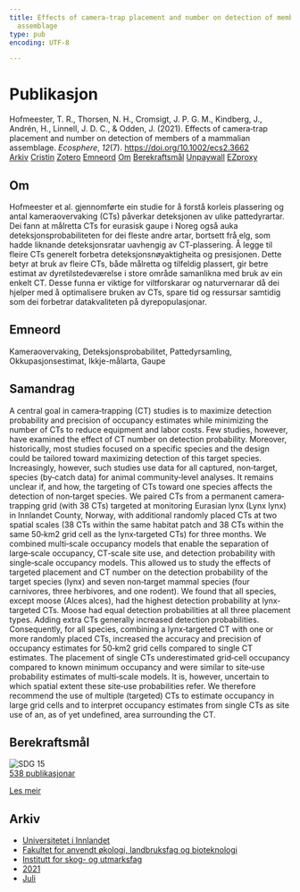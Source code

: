 ```yaml
---
title: Effects of camera‐trap placement and number on detection of members of a mammalian
  assemblage
type: pub
encoding: UTF-8

---
```

<h1>Publikasjon</h1>
<article id="csl-bib-container-LEYQ7SHB" class="csl-bib-container">
  <div class="csl-bib-body"> <div class="csl-entry">Hofmeester, T. R., Thorsen, N. H., Cromsigt, J. P. G. M., Kindberg, J., Andrén, H., Linnell, J. D. C., &#38; Odden, J. (2021). Effects of camera‐trap placement and number on detection of members of a mammalian assemblage. <i>Ecosphere</i>, <i>12</i>(7). <a href="https://doi.org/10.1002/ecs2.3662">https://doi.org/10.1002/ecs2.3662</a></div> </div>
  <div class="csl-bib-buttons">
    <a href="#taxonomy-article-LEYQ7SHB" alt="archive" class="csl-bib-button">Arkiv</a>
    <a href="https://app.cristin.no/results/show.jsf?id=1922675" alt="Cristin" class="csl-bib-button">Cristin</a>
    <a href="http://zotero.org/groups/5881554/items/LEYQ7SHB" alt="Zotero" class="csl-bib-button">Zotero</a>
    <a href="#keywords-article-LEYQ7SHB" alt="keywords" class="csl-bib-button">Emneord</a>
    <a href="#about-article-LEYQ7SHB" alt="about_pub" class="csl-bib-button">Om</a>
    <a href="#sdg-article-LEYQ7SHB" alt="sdg" class="csl-bib-button">Berekraftsmål</a>
    <a href="https://pub.epsilon.slu.se/24916/1/hoffmeester_t_et_al_210818.pdf" alt="Unpaywall" class="csl-bib-button">Unpaywall</a>
    <a href="https://pub.epsilon.slu.se/24916/1/hoffmeester_t_et_al_210818.pdf" alt="EZproxy" class="csl-bib-button">EZproxy</a>
  </div>
  <div id="csl-bib-meta-container-LEYQ7SHB"></div>
</article>
<div id="csl-bib-meta-LEYQ7SHB" class="csl-bib-meta">
  <article id="about-article-LEYQ7SHB" class="about_pub-article">
    <h1>Om</h1>
    Hofmeester et al. gjennomførte ein studie for å forstå korleis plassering og antal kameraovervaking (CTs) påverkar deteksjonen av ulike pattedyrartar. Dei fann at målretta CTs for eurasisk gaupe i Noreg også auka deteksjonsprobabiliteten for dei fleste andre artar, bortsett frå elg, som hadde liknande deteksjonsratar uavhengig av CT-plassering. Å legge til fleire CTs generelt forbetra deteksjonsnøyaktigheita og presisjonen. Dette betyr at bruk av fleire CTs, både målretta og tilfeldig plassert, gir betre estimat av dyretilstedeværelse i store område samanlikna med bruk av ein enkelt CT. Desse funna er viktige for viltforskarar og naturvernarar då dei hjelper med å optimalisere bruken av CTs, spare tid og ressursar samtidig som dei forbetrar datakvaliteten på dyrepopulasjonar.
  </article>
  <article id="keywords-article-LEYQ7SHB" class="keywords-article">
    <h1>Emneord</h1>
    Kameraovervaking, Deteksjonsprobabilitet, Pattedyrsamling, Okkupasjonsestimat, Ikkje-målarta, Gaupe
  </article>
  <article id="abstract-article-LEYQ7SHB" class="abstract-article">
    <h1>Samandrag</h1>
    A central goal in camera‐trapping (CT) studies is to maximize detection probability and precision of occupancy estimates while minimizing the number of CTs to reduce equipment and labor costs. Few studies, however, have examined the effect of CT number on detection probability. Moreover, historically, most studies focused on a specific species and the design could be tailored toward maximizing detection of this target species. Increasingly, however, such studies use data for all captured, non‐target, species (by‐catch data) for animal community‐level analyses. It remains unclear if, and how, the targeting of CTs toward one species affects the detection of non‐target species. We paired CTs from a permanent camera‐trapping grid (with 38 CTs) targeted at monitoring Eurasian lynx (Lynx lynx) in Innlandet County, Norway, with additional randomly placed CTs at two spatial scales (38 CTs within the same habitat patch and 38 CTs within the same 50‐km2 grid cell as the lynx‐targeted CTs) for three months. We combined multi‐scale occupancy models that enable the separation of large‐scale occupancy, CT‐scale site use, and detection probability with single‐scale occupancy models. This allowed us to study the effects of targeted placement and CT number on the detection probability of the target species (lynx) and seven non‐target mammal species (four carnivores, three herbivores, and one rodent). We found that all species, except moose (Alces alces), had the highest detection probability at lynx‐targeted CTs. Moose had equal detection probabilities at all three placement types. Adding extra CTs generally increased detection probabilities. Consequently, for all species, combining a lynx‐targeted CT with one or more randomly placed CTs, increased the accuracy and precision of occupancy estimates for 50‐km2 grid cells compared to single CT estimates. The placement of single CTs underestimated grid‐cell occupancy compared to known minimum occupancy and were similar to site‐use probability estimates of multi‐scale models. It is, however, uncertain to which spatial extent these site‐use probabilities refer. We therefore recommend the use of multiple (targeted) CTs to estimate occupancy in large grid cells and to interpret occupancy estimates from single CTs as site use of an, as of yet undefined, area surrounding the CT.
  </article>
  <article id="sdg-article-LEYQ7SHB" class="sdg-article">
    <h1>Berekraftsmål</h1>
    <div class="sdg-container"><div id="sdg15" class="sdg">
        <img src="{{< params subfolder >}}images/sdg/sdg15_nn.png" class="image" alt="SDG 15">
        <div class="sdg-overlay">
          <a href="/nn/archive/?key=?sdg=15#archive" class="sdg-publication-count"><span>538</span> publikasjonar</a>
          <p><a href="https://fn.no/om-fn/fns-baerekraftsmaal/livet-paa-land?lang=nno-NO" class="sdg-read-more">Les meir</a></p>
        </div>
      </div></div>
  </article>
  <article id="taxonomy-article-LEYQ7SHB" class="taxonomy-article">
    <h1>Arkiv</h1>
    <ul>
      <li>
        <a href="/nn/archive/?key=3DCRN523">Universitetet i Innlandet</a>
      </li>
      <li>
        <a href="/nn/archive/?key=T77LXH6D">Fakultet for anvendt økologi, landbruksfag og bioteknologi</a>
      </li>
      <li>
        <a href="/nn/archive/?key=7TRARPE3">Institutt for skog- og utmarksfag</a>
      </li>
      <li>
        <a href="/nn/archive/?key=5LT6Q2XL">2021</a>
      </li>
      <li>
        <a href="/nn/archive/?key=3BIKDGX3">Juli</a>
      </li>
    </ul>
  </article>
</div>
